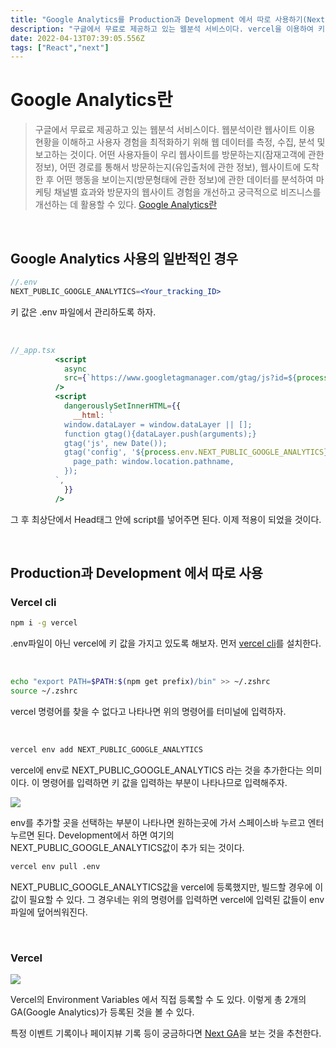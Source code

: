 ```yaml
---
title: "Google Analytics를 Production과 Development 에서 따로 사용하기(Next, Vercel)"
description: "구글에서 무료로 제공하고 있는 웹분석 서비스이다. vercel을 이용하여 키 값을 관리하는 방법과 Production, Development 에서 GA를 따로 사용하는 방법을 알아보자."
date: 2022-04-13T07:39:05.556Z
tags: ["React","next"]
---
```

# Google Analytics란

> 구글에서 무료로 제공하고 있는 웹분석 서비스이다. 웹분석이란 웹사이트 이용 현황을 이해하고 사용자 경험을 최적화하기 위해 웹 데이터를 측정, 수집, 분석 및 보고하는 것이다. 어떤 사용자들이 우리 웹사이트를 방문하는지(잠재고객에 관한 정보), 어떤 경로를 통해서 방문하는지(유입출처에 관한 정보), 웹사이트에 도착한 후 어떤 행동을 보이는지(방문형태에 관한 정보)에 관한 데이터를 분석하여 마케팅 채널별 효과와 방문자의 웹사이트 경험을 개선하고 궁극적으로 비즈니스를 개선하는 데 활용할 수 있다.
[Google Analytics란](https://analyticsmarketing.co.kr/digital-analytics/google-analytics/265/)

<br>

## Google Analytics 사용의 일반적인 경우

```jsx
//.env
NEXT_PUBLIC_GOOGLE_ANALYTICS=<Your_tracking_ID>
```

키 값은 .env 파일에서 관리하도록 하자.

<br>

```jsx
//_app.tsx
          <script
            async
            src={`https://www.googletagmanager.com/gtag/js?id=${process.env.NEXT_PUBLIC_GOOGLE_ANALYTICS}`}
          />
          <script
            dangerouslySetInnerHTML={{
              __html: `
            window.dataLayer = window.dataLayer || [];
            function gtag(){dataLayer.push(arguments);}
            gtag('js', new Date());
            gtag('config', '${process.env.NEXT_PUBLIC_GOOGLE_ANALYTICS}', {
              page_path: window.location.pathname,
            });
          `,
            }}
          />
```

그 후 최상단에서 Head태그 안에 script를 넣어주면 된다. 이제 적용이 되었을 것이다.

<br>

## Production과 Development 에서 따로 사용

### Vercel cli

```bash
npm i -g vercel
```

.env파일이 아닌 vercel에 키 값을 가지고 있도록 해보자. 먼저 [vercel cli](https://vercel.com/docs/cli)를 설치한다.

<br>

```bash
echo "export PATH=$PATH:$(npm get prefix)/bin" >> ~/.zshrc
source ~/.zshrc
```

vercel 명령어를 찾을 수 없다고 나타나면 위의 명령어를 터미널에 입력하자.

<br>

```bash
vercel env add NEXT_PUBLIC_GOOGLE_ANALYTICS
```

vercel에 env로 NEXT_PUBLIC_GOOGLE_ANALYTICS 라는 것을 추가한다는 의미이다. 이 명령어를 입력하면 키 값을 입력하는 부분이 나타나므로 입력해주자.

![](/images/302e26c1-d375-48f2-a622-9a308cb330e8-image.png)

env를 추가할 곳을 선택하는 부분이 나타나면 원하는곳에 가서 스페이스바 누르고 엔터 누르면 된다. Development에서 하면 여기의 NEXT_PUBLIC_GOOGLE_ANALYTICS값이 추가 되는 것이다.

```bash
vercel env pull .env
```

NEXT_PUBLIC_GOOGLE_ANALYTICS값을 vercel에 등록했지만, 빌드할 경우에 이 값이 필요할 수 있다. 그 경우네는 위의 명령어를 입력하면 vercel에 입력된 값들이 env 파일에 덮어씌워진다.

<br>

### Vercel

![](/images/29a76c8f-5693-4c22-9ad1-867dd44782c9-image.png)

Vercel의 Environment Variables 에서 직접 등록할 수 도 있다. 이렇게 총 2개의 GA(Google Analytics)가 등록된 것을 볼 수 있다.

특정 이벤트 기록이나 페이지뷰 기록 등이 궁금하다면 [Next GA](https://mariestarck.com/add-google-analytics-to-your-next-js-application-in-5-easy-steps/)을 보는 것을 추천한다.